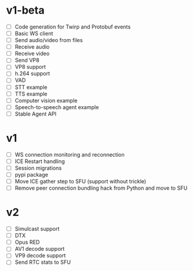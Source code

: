 # v1-beta

- [ ] Code generation for Twirp and Protobuf events
- [ ] Basic WS client
- [ ] Send audio/video from files
- [ ] Receive audio
- [ ] Receive video
- [ ] Send VP8
- [ ] VP8 support
- [ ] h.264 support
- [ ] VAD
- [ ] STT example
- [ ] TTS example
- [ ] Computer vision example
- [ ] Speech-to-speech agent example
- [ ] Stable Agent API

# v1

- [ ] WS connection monitoring and reconnection
- [ ] ICE Restart handling
- [ ] Session migrations
- [ ] pypi package
- [ ] Move ICE gather step to SFU (support without trickle)
- [ ] Remove peer connection bundling hack from Python and move to SFU

# v2

- [ ] Simulcast support
- [ ] DTX
- [ ] Opus RED
- [ ] AV1 decode support
- [ ] VP9 decode support
- [ ] Send RTC stats to SFU
